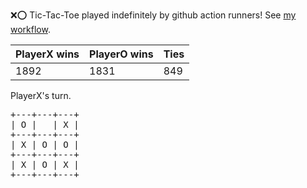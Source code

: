 :x::o: Tic-Tac-Toe played indefinitely by github action runners! See [my workflow](.github/workflows/play.yaml).

|PlayerX wins|PlayerO wins|Ties|
|-|-|-|
|1892|1831|849|

PlayerX's turn.

<pre>
+---+---+---+
| O |   | X |
+---+---+---+
| X | O | O |
+---+---+---+
| X | O | X |
+---+---+---+
</pre>